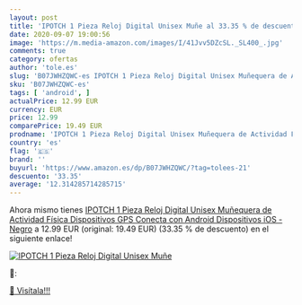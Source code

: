 ```yaml
---
layout: post
title: 'IPOTCH 1 Pieza Reloj Digital Unisex Muñe al 33.35 % de descuento'
date: 2020-09-07 19:00:56
image: 'https://m.media-amazon.com/images/I/41Jvv5DZcSL._SL400_.jpg'
comments: true
category: ofertas
author: 'tole.es'
slug: 'B07JWHZQWC-es IPOTCH 1 Pieza Reloj Digital Unisex Muñequera de Actividad...'
sku: 'B07JWHZQWC-es'
tags: [ 'android', ]
actualPrice: 12.99 EUR
currency: EUR
price: 12.99
comparePrice: 19.49 EUR
prodname: 'IPOTCH 1 Pieza Reloj Digital Unisex Muñequera de Actividad Física Dispositivos GPS Conecta con Android Dispositivos iOS - Negro'
country: 'es'
flag: '🇪🇸'
brand: ''
buyurl: 'https://www.amazon.es/dp/B07JWHZQWC/?tag=tolees-21'
descuento: '33.35'
average: '12.314285714285715'
---
```


Ahora mismo tienes [IPOTCH 1 Pieza Reloj Digital Unisex Muñequera de Actividad Física Dispositivos GPS Conecta con Android Dispositivos iOS - Negro](https://www.amazon.es/dp/B07JWHZQWC/?tag=tolees-21) a 12.99 EUR (original: 19.49 EUR) (33.35 %  de descuento) en el siguiente enlace!

[![IPOTCH 1 Pieza Reloj Digital Unisex Muñe](https://m.media-amazon.com/images/I/41Jvv5DZcSL._SL400_.jpg)](https://www.amazon.es/dp/B07JWHZQWC/?tag=tolees-21)

🔎:


[🛒 Visítala!!!](https://www.amazon.es/dp/B07JWHZQWC/?tag=tolees-21)
